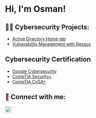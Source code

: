 <h1>Hi, I'm Osman! <br/>
<h2>👨‍💻 Cybersecurity Projects:</h2>


  - [Active Directory Home-lab](##https://github.com/joshmadakor1/Algorithms-Practice)
  - [Vulnerability Management with Nessus](##https://github.com/joshmadakor1/Algorithms-Practice)

<h2>Cybersecurity Certification</h2>

- [Google Cybersecurity](https://coursera.org/verify/professional-cert/96K3MBHCCPDH)
- [CompTIA Security+](http://verify.CompTIA.org)
- [CompTIA CySA+](http://verify.comptia.org/)
<h2> 🤳 Connect with me:</h2>


[<img align="left" alt="OsmanMusa | LinkedIn" width="22px" src="https://cdn.jsdelivr.net/npm/simple-icons@v3/icons/linkedin.svg" />][linkedin]



[linkedin]: www.linkedin.com/in/osman-musa-cybersecurity-analyst

<!--
**joshmadakor1/joshmadakor1** is a ✨ _special_ ✨ repository because its `README.md` (this file) appears on your GitHub profile.

Here are some ideas to get you started:

- 🔭 I’m currently working on ...
- 🌱 I’m currently learning ...
- 👯 I’m looking to collaborate on ...
- 🤔 I’m looking for help with ...
- 💬 Ask me about ...
- 📫 How to reach me: ...
- 😄 Pronouns: ...
- ⚡ Fun fact: ...
-->
